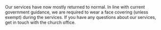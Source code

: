 ---
---
Our services have now mostly returned to normal. In line with current government guidance, we are required to wear a face covering (unless exempt) during the services. If you have any questions about our services, get in touch with the church office.